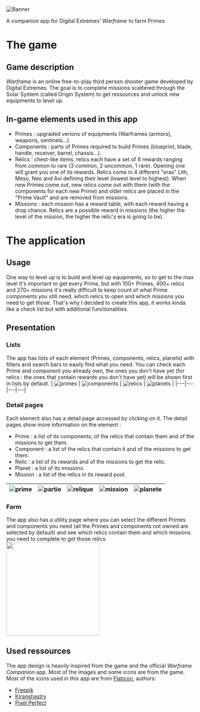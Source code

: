 ![Banner](https://user-images.githubusercontent.com/100712026/156604979-e686e0bd-f968-4a1c-b6aa-9e38d640e97c.png)

A companion app for Digital Extremes' *Warframe* to farm Primes

# The game
## Game description
*Warframe* is an online free-to-play third person shooter game developed by Digital Extremes. The goal is to complete missions scattered through the Solar System (called Origin System) to get ressources and unlock new equipments to level up.

## In-game elements used in this app
- Primes : upgraded verions of equipments (Warframes (armors), weapons, sentinels...).
- Components : parts of Primes required to build Primes (blueprint, blade, handle, receiver, barrel, chassis...).
- Relics : chest-like items, relics each have a set of 6 rewards ranging from common to rare (3 common, 2 uncommon, 1 rare). Opening one will grant you one of its rewards. Relics come in 4 different "eras" Lith, Meso, Neo and Axi defining their level (lowest level to highest). When new Primes come out, new relics come out with them (with the components for each new Prime) and older relics are placed in the "Prime Vault" and are removed from missions.
- Missions : each mission has a reward table, with each reward having a drop chance. Relics are a possible reward in missions (the higher the level of the mission, the higher the relic's era is going to be).

# The application
## Usage
One way to level up is to build and level up equipments, so to get to the max level it's important to get every Prime, but with 100+ Primes, 400+ relics and 270+ missions it's really difficult to keep count of what Prime components you still need, which relics to open and which missions you need to get those. That's why I decided to create this app, it works kinda like a check list but with additional functionalities.

## Presentation
### Lists
The app has lists of each element (Primes, components, relics, planets) with filters and search bars to easily find what you need. You can check each Prime and component you already own, the ones you don't have yet (for relics : the ones that contain rewards you don't have yet) will be shown first in lists by default.
| ![primes](https://user-images.githubusercontent.com/100712026/156620297-ab310ea2-c7f1-400d-9439-8a028a667565.jpg) | ![components](https://user-images.githubusercontent.com/100712026/156620224-cd61c9ac-4044-4339-8512-7c384ad9c712.jpg) | ![relics](https://user-images.githubusercontent.com/100712026/156620325-364b96fa-9115-4ef2-b21e-c9b2a76e28fb.jpg) | ![planets](https://user-images.githubusercontent.com/100712026/156620280-97aec7e7-2563-439a-b0a6-60e698b5a357.jpg) |
|---|---|---|---|

### Detail pages
Each element also has a detail page accessed by clicking on it. The detail pages show more information on the element :
- Prime : a list of its components, of the relics that contain them and of the missions to get them.
- Component : a list of the relics that contain it and of the missions to get them.
- Relic : a list of its rewards and of the missions to get the relic.
- Planet : a list of its missions.
- Mission : a list of the relics in its reward pool.

| ![prime](https://user-images.githubusercontent.com/100712026/156624420-5a190b46-a372-4bb1-80cc-7881d7c674cf.jpg) | ![partie](https://user-images.githubusercontent.com/100712026/156624334-eb3c3497-efa6-416a-b915-aff428fc4e55.jpg) | ![relique](https://user-images.githubusercontent.com/100712026/156624450-26cce354-c50b-443f-81e3-84dfe8698f1a.jpg) | ![mission](https://user-images.githubusercontent.com/100712026/156624314-bb40c35c-f909-4c2b-9503-0ec2e3788fb8.jpg) | ![planete](https://user-images.githubusercontent.com/100712026/156624388-6d8700fd-5d9f-42e8-8ed7-c59fde39a551.jpg) |
|---|---|---|---|---|


### Farm
The app also has a utility page where you can select the different Primes and components you need (all the Primes and components not owned are selected by default) and see which relics contain them and which missions you need to complete to get those relics.
<img src="https://user-images.githubusercontent.com/100712026/156622375-b4ef8b5b-36d3-47d4-9970-9a542f126f41.jpg" width="250">

## Used ressources
The app design is heavily inspired from the game and the official *Warframe Companion* app. Most of the images and some icons are from the game.  
Most of the icons used in this app are from [Flaticon](https://flaticon.com), authors:
- [Freepik](https://www.freepik.com)
- [Kiranshastry](https://www.flaticon.com/authors/kiranshastry)
- [Pixel Perfect](https://www.flaticon.com/authors/pixel-perfect)
